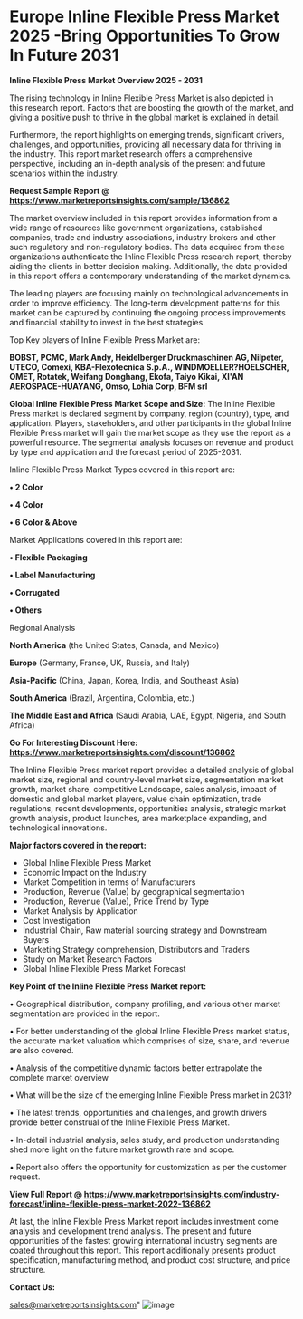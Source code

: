 # Europe Inline Flexible Press Market 2025 -Bring Opportunities To Grow In Future 2031

<Strong> Inline Flexible Press Market Overview 2025 - 2031</strong>

The rising technology in Inline Flexible Press Market is also depicted in this research report. Factors that are boosting the growth of the market, and giving a positive push to thrive in the global market is explained in detail.

Furthermore, the report highlights on emerging trends, significant drivers, challenges, and opportunities, providing all necessary data for thriving in the industry. This report market research offers a comprehensive perspective, including an in-depth analysis of the present and future scenarios within the industry.

<strong>Request Sample Report @ <a href=https://www.marketreportsinsights.com/sample/136862>https://www.marketreportsinsights.com/sample/136862</a></strong>

The market overview included in this report provides information from a wide range of resources like government organizations, established companies, trade and industry associations, industry brokers and other such regulatory and non-regulatory bodies. The data acquired from these organizations authenticate the Inline Flexible Press research report, thereby aiding the clients in better decision making. Additionally, the data provided in this report offers a contemporary understanding of the market dynamics.

The leading players are focusing mainly on technological advancements in order to improve efficiency. The long-term development patterns for this market can be captured by continuing the ongoing process improvements and financial stability to invest in the best strategies.

Top Key players of Inline Flexible Press Market are:

<strong>BOBST, PCMC, Mark Andy, Heidelberger Druckmaschinen AG, Nilpeter, UTECO, Comexi, KBA-Flexotecnica S.p.A., WINDMOELLER?HOELSCHER, OMET, Rotatek, Weifang Donghang, Ekofa, Taiyo Kikai, XI'AN AEROSPACE-HUAYANG, Omso, Lohia Corp, BFM srl</strong>

<strong><b>Global Inline Flexible Press Market Scope and Size:</b></strong>
The Inline Flexible Press market is declared segment by company, region (country), type, and application. Players, stakeholders, and other participants in the global Inline Flexible Press market will gain the market scope as they use the report as a powerful resource. The segmental analysis focuses on revenue and product by type and application and the forecast period of 2025-2031.

Inline Flexible Press Market Types covered in this report are:

<strong>• 2 Color

• 4 Color

• 6 Color & Above</strong>

Market Applications covered in this report are:

<strong>• Flexible Packaging

• Label Manufacturing

• Corrugated

• Others</strong> 

Regional Analysis

<strong>North America</strong> (the United States, Canada, and Mexico)

<strong>Europe</strong> (Germany, France, UK, Russia, and Italy)

<strong>Asia-Pacific</strong> (China, Japan, Korea, India, and Southeast Asia)

<strong>South America</strong> (Brazil, Argentina, Colombia, etc.)

<strong>The Middle East and Africa</strong> (Saudi Arabia, UAE, Egypt, Nigeria, and South Africa)

<strong>Go For Interesting Discount Here: <a href=https://www.marketreportsinsights.com/discount/136862>https://www.marketreportsinsights.com/discount/136862</a></strong>

The Inline Flexible Press market report provides a detailed analysis of global market size, regional and country-level market size, segmentation market growth, market share, competitive Landscape, sales analysis, impact of domestic and global market players, value chain optimization, trade regulations, recent developments, opportunities analysis, strategic market growth analysis, product launches, area marketplace expanding, and technological innovations.

<strong><b>Major factors covered in the report:</b></strong>
<ul>
  <li>Global Inline Flexible Press Market </li>
  <li>Economic Impact on the Industry</li>
  <li>Market Competition in terms of Manufacturers</li>
  <li>Production, Revenue (Value) by geographical segmentation</li>
  <li>Production, Revenue (Value), Price Trend by Type</li>
  <li>Market Analysis by Application</li>
  <li>Cost Investigation</li>
  <li>Industrial Chain, Raw material sourcing strategy and Downstream Buyers</li>
  <li>Marketing Strategy comprehension, Distributors and Traders</li>
  <li>Study on Market Research Factors</li>
  <li>Global Inline Flexible Press Market Forecast</li>
</ul>

<strong><b>Key Point of the Inline Flexible Press Market report:</b></strong>

• Geographical distribution, company profiling, and various other market segmentation are provided in the report.

• For better understanding of the global Inline Flexible Press market status, the accurate market valuation which comprises of size, share, and revenue are also covered.

• Analysis of the competitive dynamic factors better extrapolate the complete market overview

• What will be the size of the emerging Inline Flexible Press market in 2031?

• The latest trends, opportunities and challenges, and growth drivers provide better construal of the Inline Flexible Press Market.

• In-detail industrial analysis, sales study, and production understanding shed more light on the future market growth rate and scope.

• Report also offers the opportunity for customization as per the customer request.

<strong><b>View Full Report @ <a href=https://www.marketreportsinsights.com/industry-forecast/inline-flexible-press-market-2022-136862>https://www.marketreportsinsights.com/industry-forecast/inline-flexible-press-market-2022-136862</a></b></strong>


At last, the Inline Flexible Press Market report includes investment come analysis and development trend analysis. The present and future opportunities of the fastest growing international industry segments are coated throughout this report. This report additionally presents product specification, manufacturing method, and product cost structure, and price structure.

<strong>Contact Us:</strong>

sales@marketreportsinsights.com"
![image](https://github.com/user-attachments/assets/11a33592-b5d5-406d-842b-b9d8d54f0a40)
